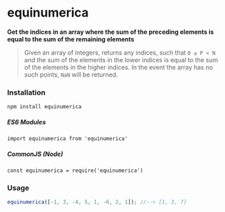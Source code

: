 # equinumerica

**Get the indices in an array where the sum of the preceding elements is equal to the sum of the remaining elements**

 > Given an array of integers, returns any indices, such that `0 ≤ P < N` and the sum of the elements in the lower indices is equal to the sum of the elements in the higher indices.
 In the event the array has no such points, `NaN` will be returned.
 
 
### Installation
`npm install equinumerica`

##### ES6 Modules
`import equinumerica from 'equinumerica'`

##### CommonJS (Node)
`const equinumerica = require('equinumerica')`
 
### Usage
```javascript
equinumerica([-1, 3, -4, 5, 1, -6, 2, 1]); //--> [1, 3, 7]
```




